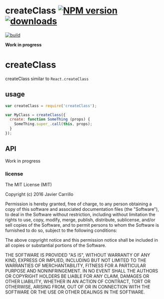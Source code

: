 # createClass [![NPM version][b-version]][x-npm] [![downloads][badge-downloads]][x-npm]

[![build][b-build]][x-travis]

**Work in progress**

# createClass

createClass similar to `React.createClass`

## usage

```js
var createClass = require('createClass');

var MyClass = createClass({
  create: function SomeThing (props) {
    SomeThing.super_.call(this, props);
  }
});
```

## API

Work in progress

### license

The MIT License (MIT)

Copyright (c) 2016 Javier Carrillo

Permission is hereby granted, free of charge, to any person obtaining a copy of this software and associated documentation files (the "Software"), to deal in the Software without restriction, including without limitation the rights to use, copy, modify, merge, publish, distribute, sublicense, and/or sell copies of the Software, and to permit persons to whom the Software is furnished to do so, subject to the following conditions:

The above copyright notice and this permission notice shall be included in all copies or substantial portions of the Software.

THE SOFTWARE IS PROVIDED "AS IS", WITHOUT WARRANTY OF ANY KIND, EXPRESS OR IMPLIED, INCLUDING BUT NOT LIMITED TO THE WARRANTIES OF MERCHANTABILITY, FITNESS FOR A PARTICULAR PURPOSE AND NONINFRINGEMENT. IN NO EVENT SHALL THE AUTHORS OR COPYRIGHT HOLDERS BE LIABLE FOR ANY CLAIM, DAMAGES OR OTHER LIABILITY, WHETHER IN AN ACTION OF CONTRACT, TORT OR OTHERWISE, ARISING FROM, OUT OF OR IN CONNECTION WITH THE SOFTWARE OR THE USE OR OTHER DEALINGS IN THE SOFTWARE.

<!-- links -->
[x-npm]: https://npmjs.com/createClass
[x-travis]: https://travis-ci.org/stringparser/createClass/builds

[b-build]: https://travis-ci.org/stringparser/createClass.svg?branch=master
[b-version]: http://img.shields.io/npm/v/createClass.svg?style=flat-square
[badge-downloads]: http://img.shields.io/npm/dm/createClass.svg?style=flat-square
